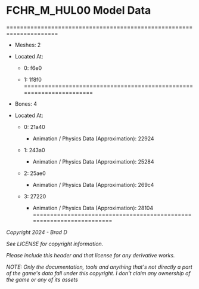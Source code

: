 # FCHR_M_HUL00 Model Data
=====================================================================

* Meshes: 2

* Located At:

  * 0: f6e0

  * 1: 1f8f0
=====================================================================

* Bones: 4

* Located At:

  * 0: 21a40

    * Animation / Physics Data (Approximation): 22924

  * 1: 243a0

    * Animation / Physics Data (Approximation): 25284

  * 2: 25ae0

    * Animation / Physics Data (Approximation): 269c4

  * 3: 27220

    * Animation / Physics Data (Approximation): 28104
=====================================================================

*Copyright 2024 - Brad D*

*See LICENSE for copyright information.*

*Please include this header and that license for any derivative works.*

*NOTE: Only the documentation, tools and anything that's not directly a part of the game's data fall under this copyright. I don't claim any ownership of the game or any of its assets*

